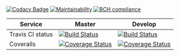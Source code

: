 [![Codacy Badge](https://api.codacy.com/project/badge/Grade/401827bb38e446c18a870e29849b9a50)](https://www.codacy.com/app/DrKimpatrick/codeImpact?utm_source=github.com&utm_medium=referral&utm_content=DrKimpatrick/codeImpact&utm_campaign=Badge_Grade) [![Maintainability](https://api.codeclimate.com/v1/badges/ac1f0f9ea301138a4678/maintainability)](https://codeclimate.com/github/DrKimpatrick/codeImpact/maintainability) [![BCH compliance](https://bettercodehub.com/edge/badge/DrKimpatrick/codeImpact?branch=develop)](https://bettercodehub.com/)

| Service          | Master                                                                                                                                                                     | Develop                                                                                                                                                                      |
| ---------------- | -------------------------------------------------------------------------------------------------------------------------------------------------------------------------- | ---------------------------------------------------------------------------------------------------------------------------------------------------------------------------- |
| Travis CI status | [![Build Status](https://travis-ci.org/DrKimpatrick/codeImpact.svg?branch=master)](https://travis-ci.org/DrKimpatrick/codeImpact)                                          | [![Build Status](https://travis-ci.org/DrKimpatrick/codeImpact.svg?branch=develop)](https://travis-ci.org/DrKimpatrick/codeImpact)                                           |
| Coveralls        | [![Coverage Status](https://coveralls.io/repos/github/DrKimpatrick/codeImpact/badge.svg?branch=master)](https://coveralls.io/github/DrKimpatrick/codeImpact?branch=master) | [![Coverage Status](https://coveralls.io/repos/github/DrKimpatrick/codeImpact/badge.svg?branch=develop)](https://coveralls.io/github/DrKimpatrick/codeImpact?branch=develop) |
